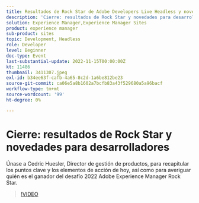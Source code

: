 ```yaml
---
title: Resultados de Rock Star de Adobe Developers Live Headless y novedades para desarrolladores
description: 'Cierre: resultados de Rock Star y novedades para desarrolladoresÚnase a Cedric Huesler, Director de gestión de productos, para recapitular las principales conclusiones y elementos de acción de hoy, así como para averiguar quién es el ganador del desafío Rock Star de Adobe Experience Manager 2022.'
solution: Experience Manager,Experience Manager Sites
product: experience manager
sub-product: sites
topic: Development, Headless
role: Developer
level: Beginner
doc-type: Event
last-substantial-update: 2022-11-15T00:00:00Z
kt: 11486
thumbnail: 3411307.jpeg
exl-id: b34ee63f-cafb-4a65-8c2d-1a6be812be23
source-git-commit: ca06e5a8b1602a7bcfb83a43f529680a5a96bacf
workflow-type: tm+mt
source-wordcount: '99'
ht-degree: 0%

---
```


# Cierre: resultados de Rock Star y novedades para desarrolladores

Únase a Cedric Huesler, Director de gestión de productos, para recapitular los puntos clave y los elementos de acción de hoy, así como para averiguar quién es el ganador del desafío 2022 Adobe Experience Manager Rock Star.

>[!VIDEO](https://video.tv.adobe.com/v/3411307/?quality=12&learn=on)
